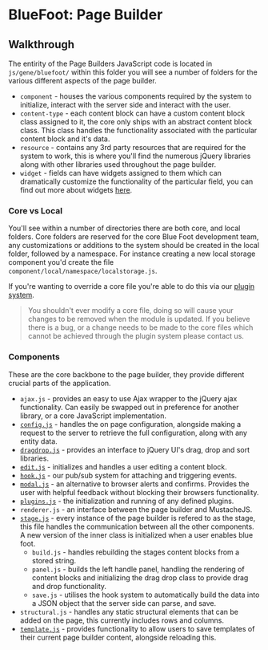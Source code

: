# BlueFoot: Page Builder
## Walkthrough
The entirity of the Page Builders JavaScript code is located in `js/gene/bluefoot/` within this folder you will see a number of folders for the various different aspects of the page builder.

- `component` - houses the various components required by the system to initialize, interact with the server side and interact with the user.
- `content-type` - each content block can have a custom content block class assigned to it, the core only ships with an abstract content block class. This class handles the functionality associated with the particular content block and it's data.
- `resource` - contains any 3rd party resources that are required for the system to work, this is where you'll find the numerous jQuery libraries along with other libraries used throughout the page builder.
- `widget` - fields can have widgets assigned to them which can dramatically customize the functionality of the particular field, you can find out more about widgets [here](PageBuilder/Edit/Widgets.md).

### Core vs Local
You'll see within a number of directories there are both core, and local folders. Core folders are reserved for the core Blue Foot development team, any customizations or additions to the system should be created in the local folder, followed by a namespace. 
For instance creating a new local storage component you'd create the file `component/local/namespace/localstorage.js`.

If you're wanting to override a core file you're able to do this via our [plugin system](PageBuilder/Plugins.md).

> You shouldn't ever modify a core file, doing so will cause your changes to be removed when the module is updated. If you believe there is a bug, or a change needs to be made to the core files which cannot be achieved through the plugin system please contact us. 

### Components
These are the core backbone to the page builder, they provide different crucial parts of the application.  

- `ajax.js` - provides an easy to use Ajax wrapper to the jQuery ajax functionality. Can easily be swapped out in preference for another library, or a core JavaScript implementation.
- [`config.js`](PageBuilder/Component/Config.md) - handles the on page configuration, alongside making a request to the server to retrieve the full configuration, along with any entity data.
- [`dragdrop.js`](PageBuilder/Component/DragDrop.md) - provides an interface to jQuery UI's drag, drop and sort libraries.
- [`edit.js`](PageBuilder/Edit.md) - initializes and handles a user editing a content block.
- [`hook.js`](PageBuilder/Hooks.md) - our pub/sub system for attaching and triggering events.
- [`modal.js`](PageBuilder/Modal.md) - an alternative to browser alerts and confirms. Provides the user with helpful feedback without blocking their browsers functionality.
- [`plugins.js`](PageBuilder/Plugins.md) - the initialization and running of any defined plugins.
- `renderer.js` - an interface between the page builder and MustacheJS.
- [`stage.js`](PageBuilder/Stage.md) - every instance of the page builder is refered to as the stage, this file handles the communication between all the other components. A new version of the inner class is initialized when a user enables blue foot.
  - `build.js` - handles rebuilding the stages content blocks from a stored string.
  - `panel.js` - builds the left handle panel, handling the rendering of content blocks and initializing the drag drop class to provide drag and drop functionality.
  - `save.js` - utilises the hook system to automatically build the data into a JSON object that the server side can parse, and save. 
- `structural.js` - handles any static structural elements that can be added on the page, this currently includes rows and columns.
- [`template.js`](PageBuilder/Template.md) - provides functionality to allow users to save templates of their current page builder content, alongside reloading this.
